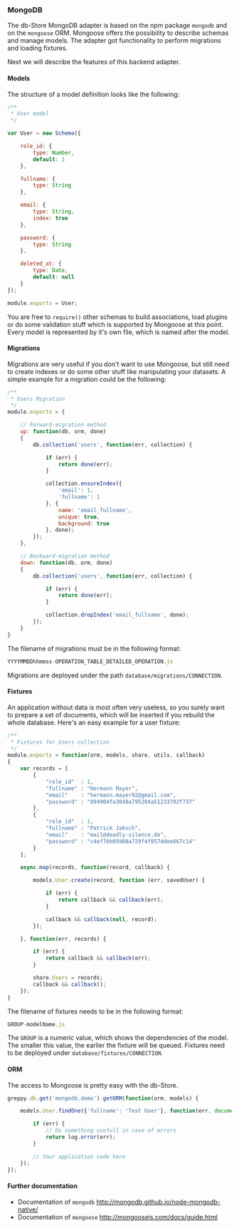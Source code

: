### MongoDB

The db-Store MongoDB adapter is based on the npm package ``mongodb`` and on the
``mongoose`` ORM. Mongoose offers the possibility to describe schemas and manage models.
The adapter got functionality to perform migrations and loading fixtures.

Next we will describe the features of this backend adapter.

#### Models

The structure of a model definition looks like the following:

```js
/**
 * User model
 */

var User = new Schema({

    role_id: {
        type: Number,
        default: 1
    },

    fullname: {
        type: String
    },

    email: {
        type: String,
        index: true
    },

    password: {
        type: String
    },

    deleted_at: {
        type: Date,
        default: null
    }
});

module.exports = User;
```

You are free to ``require()`` other schemas to build associations, load plugins
or do some validation stuff which is supported by Mongoose at this point.
Every model is represented by it's own file, which is named after the model.

#### Migrations

Migrations are very useful if you don't want to use Mongoose, but still
need to create indexes or do some other stuff like manipulating your datasets.
A simple example for a migration could be the following:

```js
/**
 * Users Migration
 */
module.exports = {

    // Forward-migration method
    up: function(db, orm, done)
    {
        db.collection('users', function(err, collection) {

            if (err) {
                return done(err);
            }

            collection.ensureIndex({
                'email': 1,
                'fullname': 1
            }, {
                name: 'email_fullname',
                unique: true,
                background: true
            }, done);
        });
    },

    // Backward-migration method
    down: function(db, orm, done)
    {
        db.collection('users', function(err, collection) {

            if (err) {
                return done(err);
            }

            collection.dropIndex('email_fullname', done);
        });
    }
}
```

The filename of migrations must be in the following format:

```js
YYYYMMDDhhmmss-OPERATION_TABLE_DETAILED_OPERATION.js
```

Migrations are deployed under the path ``database/migrations/CONNECTION``.

#### Fixtures

An application without data is most often very useless, so you surely want
to prepare a set of documents, which will be inserted if you rebuild the
whole database. Here's an easy example for a user fixture:

```js
/**
 * Fixtures for Users collection
 */
module.exports = function(orm, models, share, utils, callback)
{
    var records = [
        {
            "role_id"  : 1,
            "fullname" : "Hermann Mayer",
            "email"    : "hermann.mayer92@gmail.com",
            "password" : "894904fa3048a795284a51233792f737"
        },
        {
            "role_id"  : 1,
            "fullname" : "Patrick Jaksch",
            "email"    : "mail@deadly-silence.de",
            "password" : "c4ef76b05908a729f4f857ddee667c14"
        }
    ];

    async.map(records, function(record, callback) {

        models.User.create(record, function (err, savedUser) {

            if (err) {
                return callback && callback(err);
            }

            callback && callback(null, record);
        });

    }, function(err, records) {

        if (err) {
            return callback && callback(err);
        }

        share.Users = records;
        callback && callback();
    });
}
```

The filename of fixtures needs to be in the following format:

```js
GROUP-modelName.js
```

The ``GROUP`` is a numeric value, which shows the dependencies of the model.
The smaller this value, the earlier the fixture will be queued.
Fixtures need to be deployed under ``database/fixtures/CONNECTION``.

#### ORM

The access to Mongoose is pretty easy with the db-Store.

```js
greppy.db.get('mongodb.demo').getORM(function(orm, models) {

    models.User.findOne({'fullname': 'Test User'}, function(err, document) {

        if (err) {
            // Do something usefull in case of errors
            return log.error(err);
        }

        // Your application code here
    });
});
```

#### Further documentation

* Documentation of ``mongodb`` http://mongodb.github.io/node-mongodb-native/
* Documentation of ``mongoose`` http://mongoosejs.com/docs/guide.html

